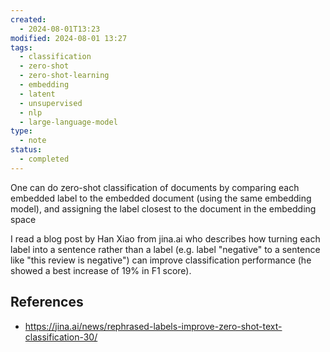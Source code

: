 ```yaml
---
created:
  - 2024-08-01T13:23
modified: 2024-08-01 13:27
tags:
  - classification
  - zero-shot
  - zero-shot-learning
  - embedding
  - latent
  - unsupervised
  - nlp
  - large-language-model
type:
  - note
status:
  - completed
---
```

One can do zero-shot classification of documents by comparing each embedded label to the embedded document (using the same embedding model), and assigning the label closest to the document in the embedding space 

I read a blog post by Han Xiao from jina.ai who describes how turning each label into a sentence rather than a label (e.g. label "negative" to a sentence like "this review is negative") can improve classification performance (he showed a best increase of 19% in F1 score).
## References
* https://jina.ai/news/rephrased-labels-improve-zero-shot-text-classification-30/